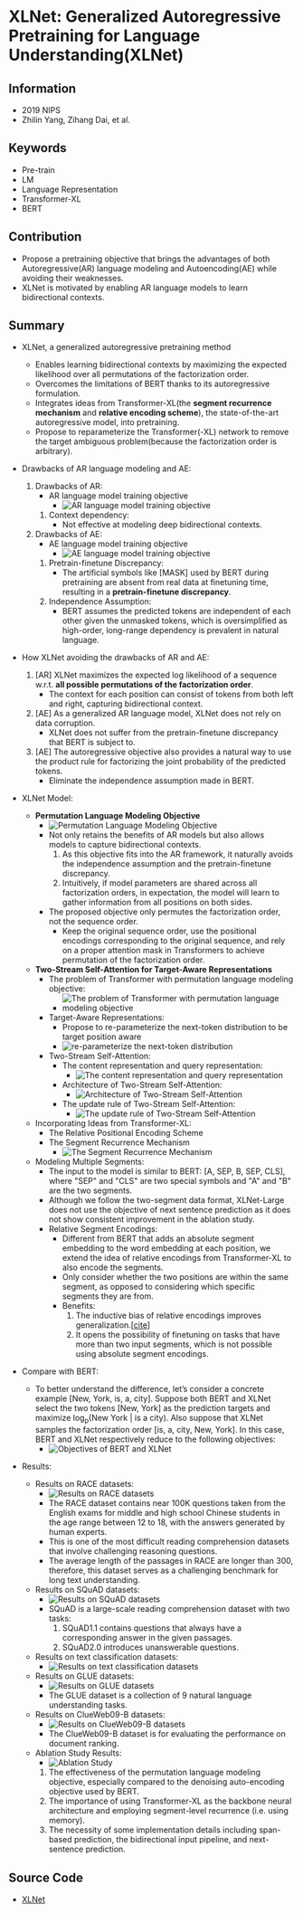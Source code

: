 # XLNet: Generalized Autoregressive Pretraining for Language Understanding(XLNet)
## Information
- 2019 NIPS
- Zhilin Yang, Zihang Dai, et al.

## Keywords
- Pre-train
- LM
- Language Representation
- Transformer-XL
- BERT


## Contribution
- Propose a pretraining objective that brings the advantages of both Autoregressive(AR) language modeling and Autoencoding(AE) while avoiding their weaknesses.
- XLNet is motivated by enabling AR language models to learn bidirectional contexts.

## Summary
- XLNet, a generalized autoregressive pretraining method
	- Enables learning bidirectional contexts by maximizing the expected likelihood over all permutations of the factorization order.
	- Overcomes the limitations of BERT thanks to its autoregressive formulation.
	- Integrates ideas from Transformer-XL(the **segment recurrence mechanism** and **relative encoding scheme**), the state-of-the-art autoregressive model, into pretraining.
	- Propose to reparameterize the Transformer(-XL) network to remove the target ambiguous problem(because the factorization order is arbitrary).

- Drawbacks of AR language modeling and AE:
	1. Drawbacks of AR:
		- AR language model training objective
			- ![AR language model training objective](pic/XLNet_-_Generalized_Autoregressive_Pretraining_for_Language_Understanding_fig1.PNG)
		1. Context dependency:
			- Not effective at modeling deep bidirectional contexts.
	2. Drawbacks of AE:
		- AE language model training objective
			- ![AE language model training objective](pic/XLNet_-_Generalized_Autoregressive_Pretraining_for_Language_Understanding_fig2.PNG)
		1. Pretrain-finetune Discrepancy:
			- The artificial symbols like [MASK] used by BERT during pretraining are absent from real data at finetuning time, resulting in a **pretrain-finetune discrepancy**.
		2. Independence Assumption:
			- BERT assumes the predicted tokens are independent of each other given the unmasked tokens, which is oversimplified as high-order, long-range dependency is prevalent in natural language.

- How XLNet avoiding the drawbacks of AR and AE:
	1. [AR] XLNet maximizes the expected log likelihood of a sequence w.r.t. **all possible permutations of the factorization order**.
		- The context for each position can consist of tokens from both left and right, capturing bidirectional context.
	2. [AE] As a generalized AR language model, XLNet does not rely on data corruption.
		- XLNet does not suffer from the pretrain-finetune discrepancy that BERT is subject to.
	3. [AE] The autoregressive objective also provides a natural way to use the product rule for factorizing the joint probability of the predicted tokens.
		- Eliminate the independence assumption made in BERT.

- XLNet Model:
	- **Permutation Language Modeling Objective**
		- ![Permutation Language Modeling Objective](pic/XLNet_-_Generalized_Autoregressive_Pretraining_for_Language_Understanding_fig3.PNG)
		- Not only retains the benefits of AR models but also allows models to capture bidirectional contexts.
			1. As this objective fits into the AR framework, it naturally avoids the independence assumption and the pretrain-finetune discrepancy.
			2. Intuitively, if model parameters are shared across all factorization orders, in expectation, the model will learn to gather information from all positions on both sides.
		- The proposed objective only permutes the factorization order, not the sequence order.
			- Keep the original sequence order, use the positional encodings corresponding to the original sequence, and rely on a proper attention mask in Transformers to achieve permutation of the factorization order.
	- **Two-Stream Self-Attention for Target-Aware Representations**
		- The problem of Transformer with permutation language modeling objective:
			- ![The problem of Transformer with permutation language modeling objective](pic/XLNet_-_Generalized_Autoregressive_Pretraining_for_Language_Understanding_fig4.PNG)
		- Target-Aware Representations:
			- Propose to re-parameterize the next-token distribution to be target position aware
			- ![re-parameterize the next-token distribution](pic/XLNet_-_Generalized_Autoregressive_Pretraining_for_Language_Understanding_fig5.PNG)
		- Two-Stream Self-Attention:
			- The content representation and query representation:
				- ![The content representation and query representation](pic/XLNet_-_Generalized_Autoregressive_Pretraining_for_Language_Understanding_fig6.PNG)
			- Architecture of Two-Stream Self-Attention:
				- ![Architecture of Two-Stream Self-Attention](pic/XLNet_-_Generalized_Autoregressive_Pretraining_for_Language_Understanding_fig7.PNG)
			- The update rule of Two-Stream Self-Attention:
				- ![The update rule of Two-Stream Self-Attention](pic/XLNet_-_Generalized_Autoregressive_Pretraining_for_Language_Understanding_fig8.PNG)
	- Incorporating Ideas from Transformer-XL:
		- The Relative Positional Encoding Scheme
		- The Segment Recurrence Mechanism
			- ![The Segment Recurrence Mechanism](pic/XLNet_-_Generalized_Autoregressive_Pretraining_for_Language_Understanding_fig9.PNG)
	- Modeling Multiple Segments:
		- The input to the model is similar to BERT: [A, SEP, B, SEP, CLS], where "SEP" and "CLS" are two special symbols and "A" and "B" are the two segments.
		- Although we follow the two-segment data format, XLNet-Large does not use the objective of next sentence prediction as it does not show consistent improvement in the ablation study.
		- Relative Segment Encodings:
			- Different from BERT that adds an absolute segment embedding to the word embedding at each position, we extend the idea of relative encodings from Transformer-XL to also encode the segments.
			- Only consider whether the two positions are within the same segment, as opposed to considering which specific segments they are from.
			- Benefits:
				1. The inductive bias of relative encodings improves generalization.[[cite](https://arxiv.org/abs/1901.02860)]
				2. It opens the possibility of finetuning on tasks that have more than two input segments, which is not possible using absolute segment encodings.
- Compare with BERT:
	- To better understand the difference, let’s consider a concrete example [New, York, is, a, city]. Suppose both BERT and XLNet select the two tokens [New, York] as the prediction targets and maximize log<sub>p</sub>(New York | is a city). Also suppose that XLNet samples the factorization order [is, a, city, New, York]. In this case, BERT and XLNet respectively reduce to the following objectives:
		- ![Objectives of BERT and XLNet](pic/XLNet_-_Generalized_Autoregressive_Pretraining_for_Language_Understanding_fig10.PNG)

- Results:
	- Results on RACE datasets:
		- ![Results on RACE datasets](pic/XLNet_-_Generalized_Autoregressive_Pretraining_for_Language_Understanding_fig11.PNG)
		- The RACE dataset contains near 100K questions taken from the English exams for middle and high school Chinese students in the age range between 12 to 18, with the answers generated by human experts.
		- This is one of the most difficult reading comprehension datasets that involve challenging reasoning questions.
		- The average length of the passages in RACE are longer than 300, therefore, this dataset serves as a challenging benchmark for long text understanding.
	- Results on SQuAD datasets:
		- ![Results on SQuAD datasets](pic/XLNet_-_Generalized_Autoregressive_Pretraining_for_Language_Understanding_fig12.PNG)
		- SQuAD is a large-scale reading comprehension dataset with two tasks:
			1. SQuAD1.1 contains questions that always have a corresponding answer in the given passages.
			2. SQuAD2.0 introduces unanswerable questions.
	- Results on text classification datasets:
		- ![Results on text classification datasets](pic/XLNet_-_Generalized_Autoregressive_Pretraining_for_Language_Understanding_fig13.PNG)
	- Results on GLUE datasets:
		- ![Results on GLUE datasets](pic/XLNet_-_Generalized_Autoregressive_Pretraining_for_Language_Understanding_fig14.PNG)
		- The GLUE dataset is a collection of 9 natural language understanding tasks.
	- Results on ClueWeb09-B datasets:
		- ![Results on ClueWeb09-B datasets](pic/XLNet_-_Generalized_Autoregressive_Pretraining_for_Language_Understanding_fig15.PNG)
		- The ClueWeb09-B dataset is for evaluating the performance on document ranking.
	- Ablation Study Results:
		- ![Ablation Study](pic/XLNet_-_Generalized_Autoregressive_Pretraining_for_Language_Understanding_fig16.PNG)
		1. The effectiveness of the permutation language modeling objective, especially compared to the denoising auto-encoding objective used by BERT.
		2. The importance of using Transformer-XL as the backbone neural architecture and employing segment-level recurrence (i.e. using memory).
		3. The necessity of some implementation details including span-based prediction, the bidirectional input pipeline, and next-sentence prediction.

## Source Code
- [XLNet](https://github.com/zihangdai/xlnet)